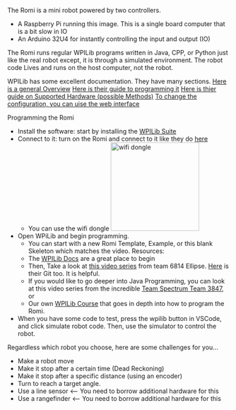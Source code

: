 The Romi is a mini robot powered by two controllers.

- A Raspberry Pi running this image. This is a single board computer that is a bit slow in IO
- An Arduino 32U4 for instantly controlling the input and output (IO)

The Romi runs regular WPILib programs written in Java, CPP, or Python just like the real robot except, it is through a simulated environment. The robot code Lives and runs on the host computer, not the robot.

WPILib has some excellent documentation. They have many sections.
[Here is a general Overview](https://docs.wpilib.org/en/stable/docs/romi-robot/getting-to-know-romi.html)
[Here is their guide to programming it](https://docs.wpilib.org/en/stable/docs/romi-robot/programming-romi.html)
[Here is thier guide on Supported Hardware (possible Methods)](https://docs.wpilib.org/en/stable/docs/romi-robot/programming-romi.html)
[To change the configuration, you can uise the web interface](https://docs.wpilib.org/en/stable/docs/romi-robot/web-ui.html)

Programming the Romi
- Install the software: start by installing the [WPILib Suite](https://docs.wpilib.org/en/stable/docs/zero-to-robot/step-2/wpilib-setup.html)
- Connect to it: turn on the Romi and connect to it like they do [here](https://docs.wpilib.org/en/stable/docs/romi-robot/imaging-romi.html#wireless-network-setup)
  - You can use the wifi dongle <img src="https://i5.walmartimages.com/asr/208ad6ea-8f27-422e-9018-a1c5fcd99cd6.7644846f1bea4d1b4966186b2962a1c5.jpeg" alt="wifi dongle" style="width:200px;"/>
- Open WPiLib and begin programming.
  - You can start with a new Romi Template, Example, or this blank Skeleton which matches the video.
    Resources:
   - The [WPILib Docs](https://docs.wpilib.org/en/stable/docs/romi-robot/programming-romi.html) are a great place to begin
   - Then, Take a look at [this video series](https://www.youtube.com/watch?v=ihO-mw_4Qpo) from team 6814 Ellipse. [Here](https://github.com/SeanSun6814/FRC0ToAutonomous) is their Git too. It is helpful.
   - If you would like to go deeper into Java Programming, you can look at this video series from the incredible [Team Spectrum Team 3847](https://www.youtube.com/watch?v=j5g4nHV3FaY&t=115s), or
   - Our own [WPILib Course](https://mythinkscape.com/register/3ACACEBE) that goes in depth into how to program the Romi. 
 - When you have some code to test, press the wpilib button in VSCode, and click simulate robot code. Then, use the simulator to control the robot.

Regardless which robot you choose, here are some challenges for you...

- Make a robot move
- Make it stop after a certain time (Dead Reckoning)
- Make it stop after a specific distance (using an encoder)
- Turn to reach a target angle.
- Use a line sensor <-- You need to borrow additional hardware for this
- Use a rangefinder <-- You need to borrow additional hardware for this
     

